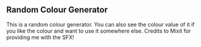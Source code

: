 ## Random Colour Generator
This is a random colour generator. You can also see the colour value of it if you like the colour and want to use it somewhere else. Credits to Mixit for providing me with the SFX!
